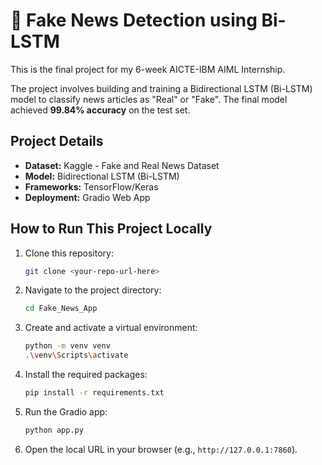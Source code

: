 # 🤖 Fake News Detection using Bi-LSTM

This is the final project for my 6-week AICTE-IBM AIML Internship.

The project involves building and training a Bidirectional LSTM (Bi-LSTM) model to classify news articles as "Real" or "Fake". The final model achieved **99.84% accuracy** on the test set.

## Project Details

* **Dataset:** Kaggle - Fake and Real News Dataset
* **Model:** Bidirectional LSTM (Bi-LSTM)
* **Frameworks:** TensorFlow/Keras
* **Deployment:** Gradio Web App

## How to Run This Project Locally

1.  Clone this repository:
    ```bash
    git clone <your-repo-url-here>
    ```
2.  Navigate to the project directory:
    ```bash
    cd Fake_News_App
    ```
3.  Create and activate a virtual environment:
    ```bash
    python -m venv venv
    .\venv\Scripts\activate
    ```
4.  Install the required packages:
    ```bash
    pip install -r requirements.txt
    ```
5.  Run the Gradio app:
    ```bash
    python app.py
    ```
6.  Open the local URL in your browser (e.g., `http://127.0.0.1:7860`).